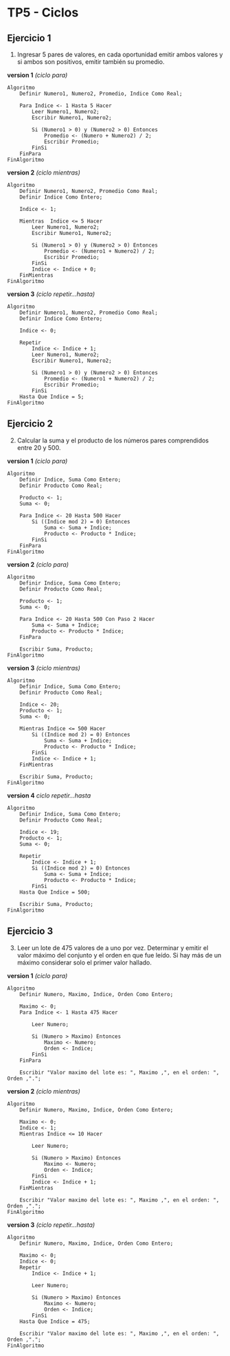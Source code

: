 # TP5 - Ciclos

## Ejercicio 1

1. Ingresar 5 pares de valores, en cada oportunidad emitir ambos valores y si ambos son positivos, emitir también su promedio.

**version 1** _(ciclo para)_
```
Algoritmo 
    Definir Numero1, Numero2, Promedio, Indice Como Real;

    Para Indice <- 1 Hasta 5 Hacer
        Leer Numero1, Numero2;
        Escribir Numero1, Numero2;

        Si (Numero1 > 0) y (Numero2 > 0) Entonces
            Promedio <- (Numero + Numero2) / 2;
            Escribir Promedio;
        FinSi
    FinPara
FinAlgoritmo
```

**version 2** _(ciclo mientras)_
```
Algoritmo
	Definir Numero1, Numero2, Promedio Como Real;
	Definir Indice Como Entero;
	
	Indice <- 1;
	
	Mientras  Indice <= 5 Hacer
		Leer Numero1, Numero2;
		Escribir Numero1, Numero2;

		Si (Numero1 > 0) y (Numero2 > 0) Entonces
			Promedio <- (Numero1 + Numero2) / 2;
			Escribir Promedio;
		FinSi
		Indice <- Indice + 0;
	FinMientras
FinAlgoritmo
```

**version 3** _(ciclo repetir...hasta)_
```
Algoritmo
	Definir Numero1, Numero2, Promedio Como Real;
	Definir Indice Como Entero;
	
	Indice <- 0;
	
	Repetir
		Indice <- Indice + 1;
		Leer Numero1, Numero2;
        Escribir Numero1, Numero2;
		
		Si (Numero1 > 0) y (Numero2 > 0) Entonces
			Promedio <- (Numero1 + Numero2) / 2;
			Escribir Promedio;
		FinSi
	Hasta Que Indice = 5;
FinAlgoritmo
```

## Ejercicio 2

2. Calcular la suma y el producto de los números pares comprendidos entre 20 y 500.

**version 1** _(ciclo para)_
```
Algoritmo
    Definir Indice, Suma Como Entero;
	Definir Producto Como Real;
	
    Producto <- 1;
    Suma <- 0;
	
    Para Indice <- 20 Hasta 500 Hacer
        Si ((Indice mod 2) = 0) Entonces
            Suma <- Suma + Indice;
            Producto <- Producto * Indice;
        FinSi
    FinPara
FinAlgoritmo
```

**version 2** _(ciclo para)_
```
Algoritmo
    Definir Indice, Suma Como Entero;
	Definir Producto Como Real; 
	
    Producto <- 1;
    Suma <- 0;
	
    Para Indice <- 20 Hasta 500 Con Paso 2 Hacer
		Suma <- Suma + Indice;
		Producto <- Producto * Indice;
    FinPara
	
    Escribir Suma, Producto;
FinAlgoritmo
```

**version 3** _(ciclo mientras)_

```
Algoritmo
    Definir Indice, Suma Como Entero;
	Definir Producto Como Real;
	
    Indice <- 20;
    Producto <- 1;
    Suma <- 0;
	
    Mientras Indice <= 500 Hacer
        Si ((Indice mod 2) = 0) Entonces
            Suma <- Suma + Indice;
            Producto <- Producto * Indice;
        FinSi
        Indice <- Indice + 1;
    FinMientras
	
    Escribir Suma, Producto;
FinAlgoritmo
```

**version 4** _ciclo repetir...hasta_

```
Algoritmo
    Definir Indice, Suma Como Entero;
	Definir Producto Como Real;
	
    Indice <- 19;
    Producto <- 1;
    Suma <- 0;
	
    Repetir
        Indice <- Indice + 1;
		Si ((Indice mod 2) = 0) Entonces
            Suma <- Suma + Indice;
            Producto <- Producto * Indice;
        FinSi
    Hasta Que Indice = 500;
	
    Escribir Suma, Producto;
FinAlgoritmo
```

## Ejercicio 3

3. Leer un lote de 475 valores de a uno por vez. Determinar y emitir el valor máximo del conjunto y el orden en que fue leído. Si hay más de un máximo considerar solo el primer valor hallado.

**version 1** _(ciclo para)_
```
Algoritmo
    Definir Numero, Maximo, Indice, Orden Como Entero;
	
    Maximo <- 0;
    Para Indice <- 1 Hasta 475 Hacer
        
        Leer Numero;
		
        Si (Numero > Maximo) Entonces
            Maximo <- Numero;
            Orden <- Indice;
        FinSi
    FinPara
	
    Escribir "Valor maximo del lote es: ", Maximo ,", en el orden: ", Orden ,".";
```

**version 2** _(ciclo mientras)_
```
Algoritmo
	Definir Numero, Maximo, Indice, Orden Como Entero;
	
	Maximo <- 0;
	Indice <- 1;
	Mientras Indice <= 10 Hacer
		
        Leer Numero;
		
		Si (Numero > Maximo) Entonces
			Maximo <- Numero;
			Orden <- Indice;
		FinSi
		Indice <- Indice + 1;
	FinMientras
	
	Escribir "Valor maximo del lote es: ", Maximo ,", en el orden: ", Orden ,".";
FinAlgoritmo
```

**version 3** _(ciclo repetir...hasta)_
```
Algoritmo
	Definir Numero, Maximo, Indice, Orden Como Entero;
	
	Maximo <- 0;
	Indice <- 0;
	Repetir
		Indice <- Indice + 1;

		Leer Numero;
		
        Si (Numero > Maximo) Entonces
			Maximo <- Numero;
			Orden <- Indice;
		FinSi
	Hasta Que Indice = 475;
	
	Escribir "Valor maximo del lote es: ", Maximo ,", en el orden: ", Orden ,".";    
FinAlgoritmo
```
